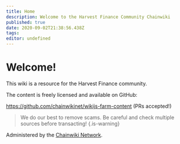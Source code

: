 ```yaml
---
title: Home
description: Welcome to the Harvest Finance Community Chainwiki
published: true
date: 2020-09-02T21:38:56.438Z
tags: 
editor: undefined
---
```


# Welcome!
This wiki is a resource for the Harvest Finance community.

The content is freely licensed and available on GitHub:

https://github.com/chainwikinet/wikijs-farm-content (PRs accepted!)

> We do our best to remove scams. Be careful and check multiple sources before transacting!
{.is-warning}


Administered by the [Chainwiki Network](https://meta.chainwiki.dev/).